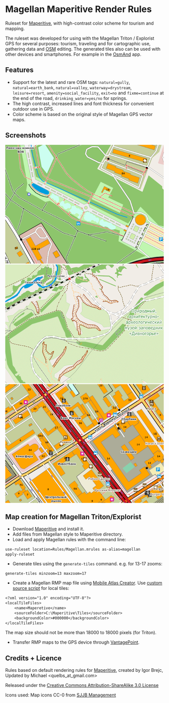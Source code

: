 # Magellan Maperitive Render Rules

Ruleset for [Maperitive](http://maperitive.net/), with high-contrast color scheme for tourism and mapping.

The ruleset was developed for using with the Magellan Triton / Explorist GPS for several purposes: tourism, traveling and for cartographic use, gathering data and [OSM](http://www.openstreetmap.org/) editing. The generated tiles also can be used with other devices and smartphones. For example in the [OsmAnd](http://osmand.net/) app.

## Features

* Support for the latest and rare OSM tags: `natural=gully`, `natural=earth_bank`, `natural=valley`, `waterway=drystream`, `leisure=resort`, `amenity=social_facility`, `exit=no` and `fixme=continue` at the end of the road, `drinking_water=yes/no` for springs.
* The high contrast, increased lines and font thickness for convenient outdoor use in GPS.
* Color scheme is based on the original style of Magellan GPS vector maps.

## Screenshots

![A](/Screenshots/a.png?raw=true)
![B](/Screenshots/b.png?raw=true)
![C](/Screenshots/c.png?raw=true)

## Map creation for Magellan Triton/Explorist

* Download [Maperitive](http://maperitive.net) and install it.
* Add files from Magellan style to Maperitive directory.
* Load and apply Magellan rules with the command line:

```
use-ruleset location=Rules/Magellan.mrules as-alias=magellan
apply-ruleset
```

* Generate tiles using the `generate-tiles` command. e.g. for 13-17 zooms:
```
generate-tiles minzoom=13 maxzoom=17
```

* Create a Magellan RMP map file using [Mobile Atlas Creator](http://mobac.sourceforge.net/). Use [custom source script](http://mobac.sourceforge.net/wiki/index.php/Custom_XML_Map_Sources) for local tiles:

```
<?xml version="1.0" encoding="UTF-8"?>
<localTileFiles>
	<name>Maperetive</name>
	<sourceFolder>C:\Maperitive\Tiles</sourceFolder>
	<backgroundColor>#000000</backgroundColor>
</localTileFiles>
```

The map size should not be more than 18000 to 18000 pixels (for Triton).

* Transfer RMP maps to the GPS device through [VantagePoint](http://www.magellangps.com/Store/VantagePoint_Software/VantagePoint).

## Credits + Licence

Rules based on default rendering rules for [Maperitive](http://maperitive.net), created by Igor Brejc, Updated by Michael <quelbs_at_gmail.com>

Released under the [Creative Commons Attribution-ShareAlike 3.0 License](http://creativecommons.org/licenses/by-sa/3.0/)

Icons used: Map icons CC-0 from [SJJB Management](http://www.sjjb.co.uk/mapicons)
